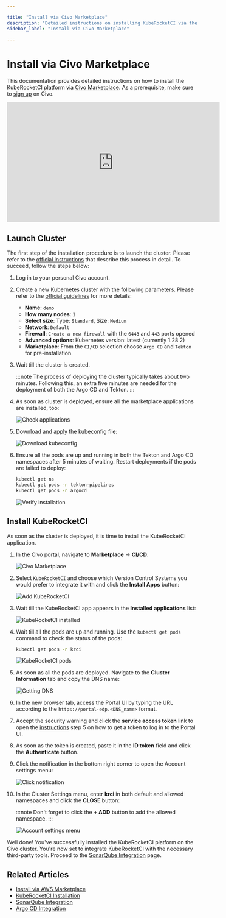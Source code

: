 ```yaml
---

title: "Install via Civo Marketplace"
description: "Detailed instructions on installing KubeRocketCI via the Civo Marketplace, covering prerequisites, deployment steps, and integration with essential DevOps tools."
sidebar_label: "Install via Civo Marketplace"

---
```

<!-- markdownlint-disable MD025 -->

# Install via Civo Marketplace

<head>
  <link rel="canonical" href="https://docs.kuberocketci.io/docs/operator-guide/install-via-civo" />
</head>

This documentation provides detailed instructions on how to install the KubeRocketCI platform via [Civo Marketplace](https://www.civo.com/marketplace/kuberocketci).
As a prerequisite, make sure to [sign up](https://dashboard.civo.com/signup) on Civo.

<div style={{ display: 'flex', justifyContent: 'center' }}>
<iframe width="560" height="315" src="https://www.youtube.com/embed/QjZoPnIKDtA" title="Install KubeRocketCI via Civo" frameborder="0" allow="accelerometer; autoplay; clipboard-write; encrypted-media; gyroscope; picture-in-picture" allowfullscreen="allowfullscreen"></iframe>
</div>

## Launch Cluster

The first step of the installation procedure is to launch the cluster. Please refer to the [official instructions](https://www.civo.com/docs/kubernetes/create-a-cluster) that describe this process in detail.
To succeed, follow the steps below:

1. Log in to your personal Civo account.

2. Create a new Kubernetes cluster with the following parameters. Please refer to the [official guidelines](https://www.civo.com/docs/kubernetes/create-a-cluster) for more details:

    * **Name**: `demo`
    * **How many nodes**: `1`
    * **Select size**: Type: `Standard`, Size: `Medium`
    * **Network**: `Default`
    * **Firewall**: `Create a new firewall` with the `6443` and `443` ports opened
    * **Advanced options**: Kubernetes version: latest (currently 1.28.2)
    * **Marketplace**: From the `CI/CD` selection choose `Argo CD` and `Tekton` for pre-installation.

3. Wait till the cluster is created.

    :::note
      The process of deploying the cluster typically takes about two minutes. Following this, an extra five minutes are needed for the deployment of both the Argo CD and Tekton.
    :::

4. As soon as cluster is deployed, ensure all the marketplace applications are installed, too:

    ![Check applications](../assets/operator-guide/civo-installed-applications.png "Check applications")

5. Download and apply the kubeconfig file:

    ![Download kubeconfig](../assets/operator-guide/download-kubeconfig.png "Download kubeconfig")

6. Ensure all the pods are up and running in both the Tekton and Argo CD namespaces after 5 minutes of waiting. Restart deployments if the pods are failed to deploy:

    ```bash
    kubectl get ns
    kubectl get pods -n tekton-pipelines
    kubectl get pods -n argocd
    ```

    ![Verify installation](../assets/operator-guide/check-ns-and-pods.png "Verify installation")

## Install KubeRocketCI

As soon as the cluster is deployed, it is time to install the KubeRocketCI application.

1. In the Civo portal, navigate to **Marketplace** -> **CI/CD**:

    ![Civo Marketplace](../assets/operator-guide/civo-marketplace.png "Civo Marketplace")

2. Select `KubeRocketCI` and choose which Version Control Systems you would prefer to integrate it with and click the **Install Apps** button:

    ![Add KubeRocketCI](../assets/operator-guide/civo-add-kuberocketci.png "Add KubeRocketCI")

3. Wait till the KubeRocketCI app appears in the **Installed applications** list:

    ![KubeRocketCI installed](../assets/operator-guide/civo-kuberocketci-installed.png "KubeRocketCI installed")

4. Wait till all the pods are up and running. Use the `kubectl get pods` command to check the status of the pods:

    ```bash
    kubectl get pods -n krci
    ```

    ![KubeRocketCI pods](../assets/operator-guide/civo-check-kuberocketci-ns.png "KubeRocketCI pods")

5. As soon as all the pods are deployed. Navigate to the **Cluster Information** tab and copy the DNS name:

    ![Getting DNS](../assets/operator-guide/civo-get-dns.png "Getting DNS")

6. In the new browser tab, access the Portal UI by typing the URL according to the `https://portal-edp.<DNS_name>` format.

7. Accept the security warning and click the **service access token** link to open the [instructions](../quick-start/platform-installation.md) step 5 on how to get a token to log in to the Portal UI.

8. As soon as the token is created, paste it in the **ID token** field and click the **Authenticate** button.

9. Click the notification in the bottom right corner to open the Account settings menu:

    ![Click notification](../assets/operator-guide/civo-cluster-settings.png "Click notification")

10. In the Cluster Settings menu, enter **krci** in both default and allowed namespaces and click the **CLOSE** button:

    :::note
      Don't forget to click the **+ ADD** button to add the allowed namespace.
    :::

    ![Account settings menu](../assets/operator-guide/civo-kuberocketci-portal-cluster-settings-menu.png "Account settings menu")

Well done! You've successfully installed the KubeRocketCI platform on the Civo cluster. You're now set to integrate KubeRocketCI with the necessary third-party tools.
Proceed to the [SonarQube Integration](../quick-start/integrate-sonarcloud.md) page.

## Related Articles

* [Install via AWS Marketplace](aws-marketplace-install.md)
* [KubeRocketCI Installation](install-kuberocketci.md)
* [SonarQube Integration](../quick-start/integrate-sonarcloud.md)
* [Argo CD Integration](cd/argocd-integration.md)
